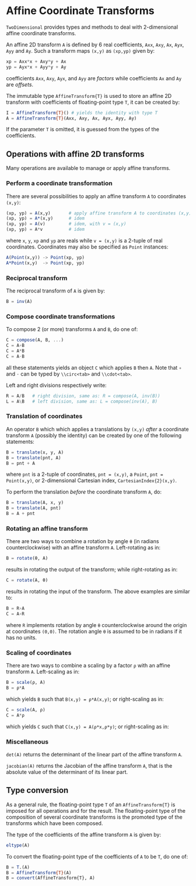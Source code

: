# Affine Coordinate Transforms

`TwoDimensional` provides types and methods to deal with 2-dimensional affine
coordinate transforms.

An affine 2D transform `A` is defined by 6 real coefficients, `Axx`, `Axy`,
`Ax`, `Ayx`, `Ayy` and `Ay`. Such a transform maps `(x,y)` as `(xp,yp)` given
by:

```julia
xp = Axx*x + Axy*y + Ax
yp = Ayx*x + Ayy*y + Ay
```

coefficients `Axx`, `Axy`, `Ayx`, and `Ayy` are *factors* while coefficients `Ax`
and `Ay` are *offsets*.

The immutable type `AffineTransform{T}` is used to store an affine 2D transform
with coefficients of floating-point type `T`, it can be created by:

```julia
I = AffineTransform{T}() # yields the identity with type T
A = AffineTransform{T}(Axx, Axy, Ax, Ayx, Ayy, Ay)
```

If the parameter `T` is omitted, it is guessed from the types of the
coefficients.


## Operations with affine 2D transforms

Many operations are available to manage or apply affine transforms.


### Perform a coordinate transformation

There are several possibilities to apply an affine transform `A` to coordinates
`(x,y)`:

```julia
(xp, yp) = A(x,y)       # apply affine transform A to coordinates (x,y)
(xp, yp) = A*(x,y)      # idem
(xp, yp) = A(v)         # idem, with v = (x,y)
(xp, yp) = A*v          # idem
```

where `x`, `y`, `xp` and `yp` are reals while `v = (x,y)` is a 2-tuple of real
coordinates.  Coordinates may also be specified as `Point` instances:

```julia
A(Point(x,y)) -> Point(xp, yp)
A*Point(x,y)  -> Point(xp, yp)
```


### Reciprocal transform

The reciprocal transform of `A` is given by:

```julia
B = inv(A)
```

### Compose coordinate transformations

To compose 2 (or more) transforms `A` and `B`, do one of:

```julia
C = compose(A, B, ...)
C = A∘B
C = A*B
C = A⋅B
```

all these statements yields an object `C` which applies `B` then `A`.  Note
that `∘` and `⋅` can be typed by `\\circ<tab>` and `\\cdot<tab>`.

Left and right divisions respectively write:

```julia
R = A/B   # right division, same as: R = compose(A, inv(B))
L = A\B   # left division, same as: L = compose(inv(A), B)
```


### Translation of coordinates

An operator `B` which which applies a translations by `(x,y)` *after* a
coordinate transform `A` (possibly the identity) can be created by one of the
following statements:

```julia
B = translate(x, y, A)
B = translate(pnt, A)
B = pnt + A
```

where `pnt` is a 2-tuple of coordinates, `pnt = (x,y)`, a `Point`, `pnt =
Point(x,y)`, or 2-dimensional Cartesian index, `CartesianIndex{2}(x,y)`.

To perform the translation *before* the coordinate transform `A`, do:

```julia
B = translate(A, x, y)
B = translate(A, pnt)
B = A + pnt
```

### Rotating an affine transform

There are two ways to combine a rotation by angle `θ` (in radians
counterclockwise) with an affine transform `A`. Left-rotating as in:

```julia
B = rotate(θ, A)
```

results in rotating the output of the transform; while right-rotating as in:

```julia
C = rotate(A, θ)
```

results in rotating the input of the transform. The above examples are similar
to:

```julia
B = R∘A
C = A∘R
```

where `R` implements rotation by angle `θ` counterclockwise around the origin
at coordinates `(0,0)`. The rotation angle `θ` is assumed to be in radians if
it has no units.


### Scaling of coordinates

There are two ways to combine a scaling by a factor `ρ` with an affine
transform `A`. Left-scaling as in:

```julia
B = scale(ρ, A)
B = ρ*A
```

which yields `B` such that `B(x,y) = ρ*A(x,y)`; or right-scaling as in:

```julia
C = scale(A, ρ)
C = A*ρ
```

which yields `C` such that `C(x,y) = A(ρ*x,ρ*y)`; or right-scaling as in:


### Miscellaneous

`det(A)` returns the determinant of the linear part of the affine transform
`A`.

`jacobian(A)` returns the Jacobian of the affine transform `A`, that is the
absolute value of the determinant of its linear part.


## Type conversion

As a general rule, the floating-point type `T` of an `AffineTransform{T}` is
imposed for all operations and for the result.  The floating-point type of the
composition of several coordinate transforms is the promoted type of the
transforms which have been composed.

The type of the coefficients of the affine transform `A`  is given by:

```julia
eltype(A)
```

To convert the floating-point type of the coefficients of `A` to be `T`, do one
of:

```julia
B = T.(A)
B = AffineTransform{T}(A)
B = convert(AffineTransform{T}, A)
```
